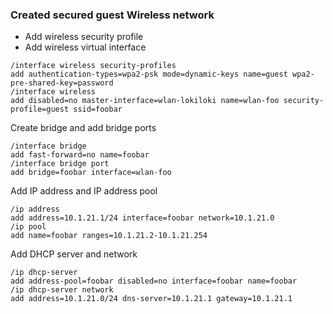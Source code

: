 ### Created secured guest Wireless network

- Add wireless security profile
- Add wireless virtual interface

```
/interface wireless security-profiles
add authentication-types=wpa2-psk mode=dynamic-keys name=guest wpa2-pre-shared-key=password
/interface wireless
add disabled=no master-interface=wlan-lokiloki name=wlan-foo security-profile=guest ssid=foobar
```

Create bridge and add bridge ports

```
/interface bridge
add fast-forward=no name=foobar
/interface bridge port
add bridge=foobar interface=wlan-foo
```

Add IP address and IP address pool

```
/ip address
add address=10.1.21.1/24 interface=foobar network=10.1.21.0
/ip pool
add name=foobar ranges=10.1.21.2-10.1.21.254
```

Add DHCP server and network

```
/ip dhcp-server
add address-pool=foobar disabled=no interface=foobar name=foobar
/ip dhcp-server network
add address=10.1.21.0/24 dns-server=10.1.21.1 gateway=10.1.21.1
```

